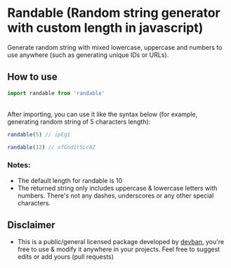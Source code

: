 # Randable (Random string generator with custom length in javascript)
Generate random string with mixed lowercase, uppercase and numbers to use anywhere (such as generating unique IDs or URLs).
## How to use
```javascript
import randable from 'randable'
```
<br />
After importing, you can use it like the syntax below (for example, generating random string of 5 characters length):

```javascript
randable(5) // ipEg1
```
```javascript
randable(12) // ofGnd1t5Lc8Z
```
### Notes:
* The default length for randable is 10
* The returned string only includes uppercase & lowercase letters with numbers. There's not any dashes, underscores or any other special characters.

## Disclaimer
* This is a public/general licensed package developed by [devban](https://www.devban.com), you're free to use & modify it anywhere in your projects. Feel free to suggest edits or add yours (pull requests)